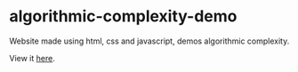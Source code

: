 algorithmic-complexity-demo
===========================

Website made using html, css and javascript, demos algorithmic complexity.

View it [here](jake100.github.io/algorithmic-complexity-demo).

